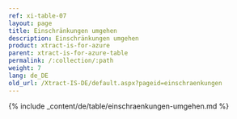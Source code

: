 ```yaml
---
ref: xi-table-07
layout: page
title: Einschränkungen umgehen
description: Einschränkungen umgehen
product: xtract-is-for-azure
parent: xtract-is-for-azure-table
permalink: /:collection/:path
weight: 7
lang: de_DE
old_url: /Xtract-IS-DE/default.aspx?pageid=einschraenkungen
---
```


{% include _content/de/table/einschraenkungen-umgehen.md  %}
